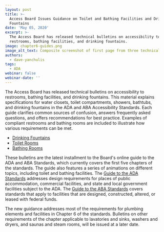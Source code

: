 ```yaml
---
layout: post
title: >-
  Access Board Issues Guidance on Toilet and Bathing Facilities and Drinking
  Fountains
date: 'May 05, 2020'
excerpt: >-
  The Access Board has released technical bulletins on accessibility to
  restrooms, bathing facilities, and drinking fountains.
image: chapter6-guides.png
image_alt_text: Composite screenshot of first page from three technical bulletins.
authors:
  - dave-yanchulis
tags:
  - ADA
webinar: false
webinar-date: ''
---
```


The Access Board has released technical bulletins on accessibility to restrooms, bathing facilities, and drinking fountains.
This material explains specifications for water closets, toilet compartments, showers, bathtubs, and drinking fountains in the ADA and ABA Accessibility Standards.
Each guide clarifies common sources of confusion, answers frequently asked questions, and offers recommendations for best practice.
Examples of compliant restrooms and bathing rooms are included to illustrate how various requirements can be met.
* [Drinking Fountains](https://www.access-board.gov/guidelines-and-standards/buildings-and-sites/about-the-ada-standards/guide-to-the-ada-standards/chapter-6-drinking-fountains)
* [Toilet Rooms](https://www.access-board.gov/guidelines-and-standards/buildings-and-sites/about-the-ada-standards/guide-to-the-ada-standards/chapter-6-toilet-rooms)
* [Bathing Rooms](https://www.access-board.gov/guidelines-and-standards/buildings-and-sites/about-the-ada-standards/guide-to-the-ada-standards/chapter-6-bathing-rooms)

These bulletins are the latest installment to the Board's online guide to the ADA and ABA Standards, which currently covers the first five chapters of the standards.
The guide also features a series of animations on different topics, including toilet and bathing facilities.
The [Guide to the ADA Standards](https://www.access-board.gov/guidelines-and-standards/buildings-and-sites/about-the-ada-standards/guide-to-the-ada-standards) addresses design requirements for places of public accommodation, commercial facilities, and state and local government facilities subject to the ADA.
The [Guide to the ABA Standards](https://www.access-board.gov/guidelines-and-standards/buildings-and-sites/about-the-aba-standards/guide-to-the-aba-standards) covers standards that apply to facilities that are designed, constructed, altered, or leased with federal funds.

The new guidance addresses most of the requirements for plumbing elements and facilities in Chapter 6 of the standards.
Bulletins on other requirements of the chapter applicable to lavatories and sinks, washers and dryers, and saunas and steam rooms, will be issued at a later date.

